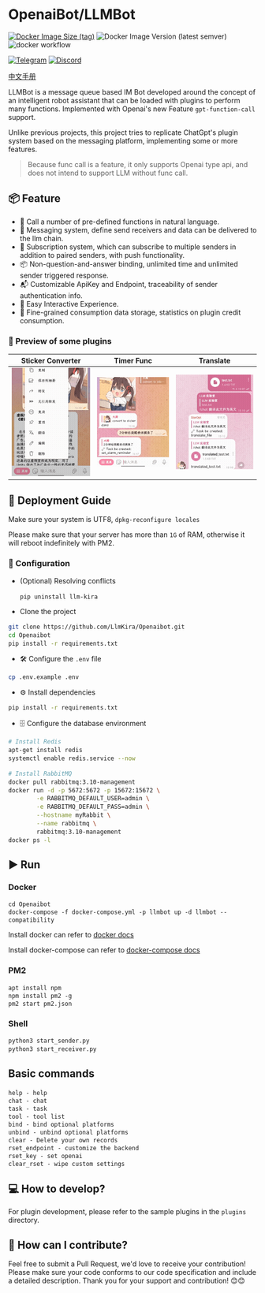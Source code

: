 # OpenaiBot/LLMBot

[![Docker Image Size (tag)](https://img.shields.io/badge/Docker-Image-blue)](https://hub.docker.com/repository/docker/sudoskys/llmbot/general)
![Docker Image Version (latest semver)](https://img.shields.io/docker/v/sudoskys/llmbot)
![docker workflow](https://github.com/llmkira/openaibot/actions/workflows/docker-ci.yaml/badge.svg)

[![Telegram](https://img.shields.io/badge/Join-Telegram-blue)](https://t.me/Openai_LLM)
[![Discord](https://img.shields.io/badge/Join-Discord-blue)](https://discord.gg/6QHNdwhdE5)

[中文手册](README_CN.md)

LLMBot is a message queue based IM Bot developed around the concept of an intelligent robot assistant that can be loaded
with plugins to perform many functions. Implemented with Openai's new Feature `gpt-function-call`
support.

Unlike previous projects, this project tries to replicate ChatGpt's plugin system based on the messaging platform,
implementing some or more features.

> Because func call is a feature, it only supports Openai type api, and does not intend to support LLM without func
> call.

## 📦 Feature

- 🍪 Call a number of pre-defined functions in natural language.
- 📝 Messaging system, define send receivers and data can be delivered to the llm chain.
- 📎 Subscription system, which can subscribe to multiple senders in addition to paired senders, with push functionality.
- 📦 Non-question-and-answer binding, unlimited time and unlimited sender triggered response.
- 📬 Customizable ApiKey and Endpoint, traceability of sender authentication info.
- 🍾 Easy Interactive Experience.
- 🎵 Fine-grained consumption data storage, statistics on plugin credit consumption.

### 🧀 Preview of some plugins

| Sticker Converter                   | Timer Func                      | Translate                                    |
|-------------------------------------|---------------------------------|----------------------------------------------|
| ![sticker](./docs/sticker_func.gif) | ![timer](./docs/timer_func.gif) | ![translate](./docs/translate_file_func.gif) |

## 📝 Deployment Guide

Make sure your system is UTF8, `dpkg-reconfigure locales`

Please make sure that your server has more than `1G` of RAM, otherwise it will reboot indefinitely with PM2.

### 🌻 Configuration

- (Optional) Resolving conflicts

  `pip uninstall llm-kira`

- Clone the project

```bash
git clone https://github.com/LlmKira/Openaibot.git
cd Openaibot
pip install -r requirements.txt

```

- 🛠 Configure the `.env` file

```bash
cp .env.example .env
```

- ⚙️ Install dependencies

```bash
pip install -r requirements.txt
```

- 🗄 Configure the database environment

```bash
# Install Redis
apt-get install redis
systemctl enable redis.service --now
```

```bash
# Install RabbitMQ
docker pull rabbitmq:3.10-management
docker run -d -p 5672:5672 -p 15672:15672 \
        -e RABBITMQ_DEFAULT_USER=admin \
        -e RABBITMQ_DEFAULT_PASS=admin \
        --hostname myRabbit \
        --name rabbitmq \
        rabbitmq:3.10-management 
docker ps -l
```  

## ▶️ Run

### Docker

```shell
cd Openaibot
docker-compose -f docker-compose.yml -p llmbot up -d llmbot --compatibility

```

Install docker can refer to [docker docs](https://docs.docker.com/engine/install/)

Install docker-compose can refer to [docker-compose docs](https://docs.docker.com/compose/install/)

### PM2

````
apt install npm
npm install pm2 -g
pm2 start pm2.json
````

### Shell

```bash
python3 start_sender.py
python3 start_receiver.py

```

## Basic commands

```shell
help - help
chat - chat
task - task
tool - tool list
bind - bind optional platforms
unbind - unbind optional platforms
clear - Delete your own records
rset_endpoint - customize the backend
rset_key - set openai
clear_rset - wipe custom settings

```

## 💻 How to develop?

For plugin development, please refer to the sample plugins in the `plugins` directory.

## 🤝 How can I contribute?

Feel free to submit a Pull Request, we'd love to receive your contribution! Please make sure your code conforms to our
code specification and include a detailed description. Thank you for your support and contribution! 😊😊
